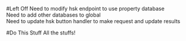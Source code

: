 #Left Off
Need to modify hsk endpoint to use property database  
Need to add other databases to global  
Need to update hsk button handler to make request and update results

#Do This Stuff
All the stuffs!